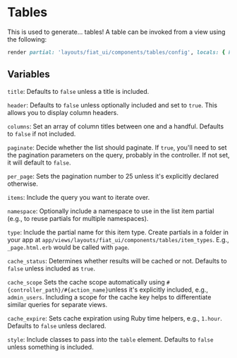 # Tables

This is used to generate... tables! A table can be invoked from a view using the following:

```ruby
render partial: 'layouts/fiat_ui/components/tables/config', locals: { header: false, columns: ['Column 1', 'Column 2'], items: @items, namespace: 'namespace', type: 'item-type', cache_scope: 'specific_cache_scope', cache_status: true, style: 'minimal condensed' }
```

## Variables

`title`: Defaults to `false` unless a title is included.

`header`: Defaults to `false` unless optionally included and set to `true`. This allows you to display column headers.

`columns`: Set an array of column titles between one and a handful. Defaults to `false` if not included.

`paginate`: Decide whether the list should paginate. If `true`, you'll need to set the pagination parameters on the query, probably in the controller. If not set, it will default to `false`.

`per_page`: Sets the pagination number to 25 unless it's explicitly declared otherwise.

`items`: Include the query you want to iterate over.

`namespace`: Optionally include a namespace to use in the list item partial (e.g., to reuse partials for multiple namespaces).

`type`: Include the partial name for this item type. Create partials in a folder in your app at `app/views/layouts/fiat_ui/components/tables/item_types`. E.g., `_page.html.erb` would be called with `page`.

`cache_status`: Determines whether results will be cached or not. Defaults to `false` unless included as `true`.

`cache_scope` Sets the cache scope automatically using `#{controller_path}/#{action_name}`unless it's explicitly included, e.g., `admin_users`. Including a scope for the cache key helps to differentiate similar queries for separate views.

`cache_expire`: Sets cache expiration using Ruby time helpers, e.g., `1.hour`. Defaults to `false` unless declared.

`style`: Include classes to pass into the `table` element. Defaults to `false` unless something is included.
